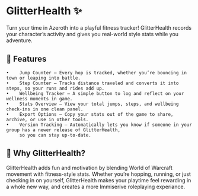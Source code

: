# GlitterHealth ✨

Turn your time in Azeroth into a playful fitness tracker! GlitterHealth records your character’s activity and gives you real-world style stats while you adventure.

## 🌟 Features

    
    •    Jump Counter – Every hop is tracked, whether you’re bouncing in town or leaping into battle.
    •    Step Counter – Tracks distance traveled and converts it into steps, so your runs and rides add up.
    •    Wellbeing Tracker – A simple button to log and reflect on your wellness moments in game.
    •    Stats Overview – View your total jumps, steps, and wellbeing check-ins in one clean panel.
    •    Export Options – Copy your stats out of the game to share, archive, or use in other tools.
    •    Version Tracking – Automatically lets you know if someone in your group has a newer release of GlitterHealth, 
         so you can stay up-to-date.

## 🔧 Why GlitterHealth?

GlitterHealth adds fun and motivation by blending World of Warcraft movement with fitness-style stats. Whether you’re hopping, running, or just checking in on yourself, GlitterHealth makes your playtime feel rewarding in a whole new way, and creates a more Immiserive roleplaying experiance.
